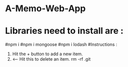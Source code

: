 # A-Memo-Web-App
# Libraries need to install are :
#npm i
#npm i mongoose
#npm i lodash
#Instructions :
1. Hit the + button to add a new item.
2. <-- Hit this to delete an item.
rm -rf .git
